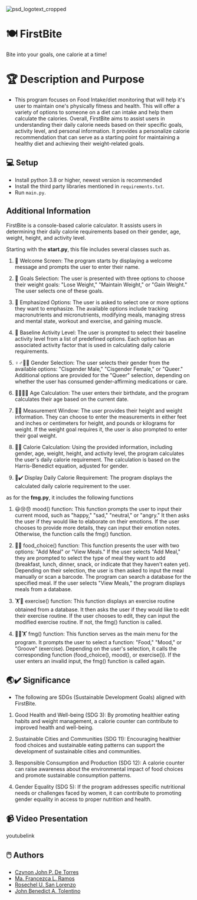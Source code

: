 
![psd_logotext_cropped](https://github.com/CzynonDeTorres/FirstBite/assets/131897056/27cb3a31-7ab0-4420-a48d-12b51ff2a017)

# 🍽️ FirstBite 
Bite into your goals, one calorie at a time!

# 🏆 Description and Purpose
- This program focuses on Food Intake/diet monitoring that will help it's user to maintain one's
physically fitness and health. This will offer a variety of options to someone on a diet can intake
and help them calculate the calories. Overall, FirstBite aims to assist users in understanding their daily
calorie needs based on their specific goals, activity level, and personal information. It provides a personalize
calorie recommendation that can serve as a starting point for maintaining a healthy diet and achieving their weight-related goals.

## 💻 Setup

- Install python 3.8 or higher, newest version is recommended
- Install the third party libraries mentioned in `requirements.txt`.
- Run `main.py`.

## Additional Information 

FirstBite is a console-based calorie calculator. It assists users in determining their daily calorie requirements based on their gender, age, weight, height, and activity level.

Starting with the **start.py**, this file includes several classes such as. 

1. 👋 Welcome Screen: The program starts by displaying a welcome message and prompts the user to enter their name.

2. 📖 Goals Selection: The user is presented with three options to choose their weight goals: "Lose Weight," "Maintain Weight," or "Gain Weight." The user selects one of these goals.

3. 📑 Emphasized Options: The user is asked to select one or more options they want to emphasize. The available options include tracking macronutrients and micronutrients, modifying meals, managing stress and mental state, workout and exercise, and gaining muscle.

4. 🏃 Baseline Activity Level: The user is prompted to select their baseline activity level from a list of predefined options. Each option has an associated activity factor that is used in calculating daily calorie requirements.

5. ♀️♂️🏳️‍🌈 Gender Selection: The user selects their gender from the available options: "Cisgender Male," "Cisgender Female," or "Queer." Additional options are provided for the "Queer" selection, depending on whether the user has consumed gender-affirming medications or care.

6. 👶👱‍♂️🧓 Age Calculation: The user enters their birthdate, and the program calculates their age based on the current date.

7. 🧍🔢 Measurement Window: The user provides their height and weight information. They can choose to enter the measurements in either feet and inches or centimeters for height, and pounds or kilograms for weight. If the weight goal requires it, the user is also prompted to enter their goal weight.

8. 🍴🔢 Calorie Calculation: Using the provided information, including gender, age, weight, height, and activity level, the program calculates the user's daily calorie requirement. The calculation is based on the Harris-Benedict equation, adjusted for gender.

10. 🔢✔️ Display Daily Calorie Requirement: The program displays the calculated daily calorie requirement to the user.

as for the **fmg.py**, it includes the following functions

1. 😃😢😠 mood() function: This function prompts the user to input their current mood, such as "happy," "sad," "neutral," or "angry." It then asks the user if they would like to elaborate on their emotions. If the user chooses to provide more details, they can input their emotion notes. Otherwise, the function calls the fmg() function.

2. 🍜🍎 food_choice() function: This function presents the user with two options: "Add Meal" or "View Meals." If the user selects "Add Meal," they are prompted to select the type of meal they want to add (breakfast, lunch, dinner, snack, or indicate that they haven't eaten yet). Depending on their selection, the user is then asked to input the meal manually or scan a barcode. The program can search a database for the specified meal. If the user selects "View Meals," the program displays meals from a database.

3. 🏋️👯 exercise() function: This function displays an exercise routine obtained from a database. It then asks the user if they would like to edit their exercise routine. If the user chooses to edit, they can input the modified exercise routine. If not, the fmg() function is called.

4. 🍜😃🏋️ fmg() function: This function serves as the main menu for the program. It prompts the user to select a function: "Food," "Mood," or "Groove" (exercise). Depending on the user's selection, it calls the corresponding function (food_choice(), mood(), or exercise()). If the user enters an invalid input, the fmg() function is called again.

## 🌏✔️ Significance 

- The following are SDGs (Sustainable Development Goals) aligned with FirstBite. 

1. Good Health and Well-being (SDG 3): By promoting healthier eating habits and weight management, a calorie counter can contribute to improved health and well-being.

2. Sustainable Cities and Communities (SDG 11): Encouraging healthier food choices and sustainable eating patterns can support the development of sustainable cities and communities.

3. Responsible Consumption and Production (SDG 12): A calorie counter can raise awareness about the environmental impact of food choices and promote sustainable consumption patterns.

4. Gender Equality (SDG 5): If the program addresses specific nutritional needs or challenges faced by women, it can contribute to promoting gender equality in access to proper nutrition and health.

## 📹 Video Presentation
youtubelink


## 🖱️ Authors
- <a href="https://github.com/CzynonDeTorres">Czynon John P. De Torres</a>
- <a href="https://github.com/mafranzramos">Ma. Francezca L. Ramos</a>
- <a href="https://github.com/Aeruim26">Rosechel U. San Lorenzo</a>
- <a href="https://github.com/sy1ph">John Benedict A. Tolentino</a>
